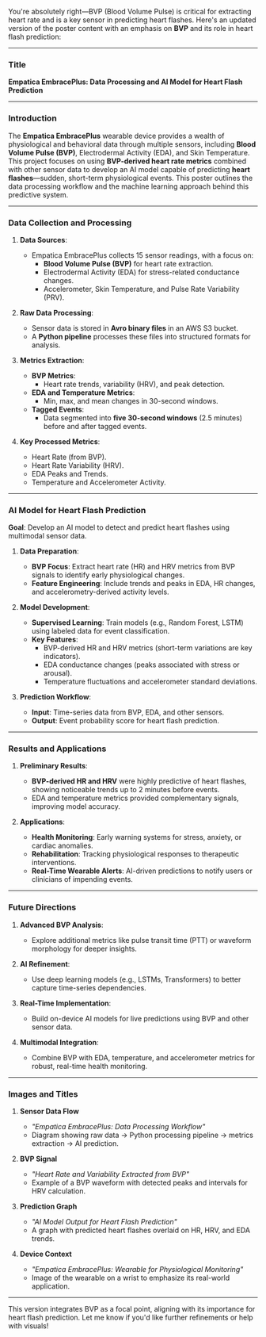 You're absolutely right—BVP (Blood Volume Pulse) is critical for extracting heart rate and is a key sensor in predicting heart flashes. Here's an updated version of the poster content with an emphasis on **BVP** and its role in heart flash prediction:

---

### **Title**  
**Empatica EmbracePlus: Data Processing and AI Model for Heart Flash Prediction**  

---

### **Introduction**  
The **Empatica EmbracePlus** wearable device provides a wealth of physiological and behavioral data through multiple sensors, including **Blood Volume Pulse (BVP)**, Electrodermal Activity (EDA), and Skin Temperature. This project focuses on using **BVP-derived heart rate metrics** combined with other sensor data to develop an AI model capable of predicting **heart flashes**—sudden, short-term physiological events. This poster outlines the data processing workflow and the machine learning approach behind this predictive system.

---

### **Data Collection and Processing**  
1. **Data Sources**:  
   - Empatica EmbracePlus collects 15 sensor readings, with a focus on:  
     - **Blood Volume Pulse (BVP)** for heart rate extraction.  
     - Electrodermal Activity (EDA) for stress-related conductance changes.  
     - Accelerometer, Skin Temperature, and Pulse Rate Variability (PRV).  

2. **Raw Data Processing**:  
   - Sensor data is stored in **Avro binary files** in an AWS S3 bucket.  
   - A **Python pipeline** processes these files into structured formats for analysis.  

3. **Metrics Extraction**:  
   - **BVP Metrics**:  
     - Heart rate trends, variability (HRV), and peak detection.  
   - **EDA and Temperature Metrics**:  
     - Min, max, and mean changes in 30-second windows.  
   - **Tagged Events**:  
     - Data segmented into **five 30-second windows** (2.5 minutes) before and after tagged events.  

4. **Key Processed Metrics**:  
   - Heart Rate (from BVP).  
   - Heart Rate Variability (HRV).  
   - EDA Peaks and Trends.  
   - Temperature and Accelerometer Activity.

---

### **AI Model for Heart Flash Prediction**  
**Goal**: Develop an AI model to detect and predict heart flashes using multimodal sensor data.  

1. **Data Preparation**:  
   - **BVP Focus**: Extract heart rate (HR) and HRV metrics from BVP signals to identify early physiological changes.  
   - **Feature Engineering**: Include trends and peaks in EDA, HR changes, and accelerometry-derived activity levels.  

2. **Model Development**:  
   - **Supervised Learning**: Train models (e.g., Random Forest, LSTM) using labeled data for event classification.  
   - **Key Features**:  
     - BVP-derived HR and HRV metrics (short-term variations are key indicators).  
     - EDA conductance changes (peaks associated with stress or arousal).  
     - Temperature fluctuations and accelerometer standard deviations.  

3. **Prediction Workflow**:  
   - **Input**: Time-series data from BVP, EDA, and other sensors.  
   - **Output**: Event probability score for heart flash prediction.  

---

### **Results and Applications**  
1. **Preliminary Results**:  
   - **BVP-derived HR and HRV** were highly predictive of heart flashes, showing noticeable trends up to 2 minutes before events.  
   - EDA and temperature metrics provided complementary signals, improving model accuracy.  

2. **Applications**:  
   - **Health Monitoring**: Early warning systems for stress, anxiety, or cardiac anomalies.  
   - **Rehabilitation**: Tracking physiological responses to therapeutic interventions.  
   - **Real-Time Wearable Alerts**: AI-driven predictions to notify users or clinicians of impending events.  

---

### **Future Directions**  
1. **Advanced BVP Analysis**:  
   - Explore additional metrics like pulse transit time (PTT) or waveform morphology for deeper insights.  

2. **AI Refinement**:  
   - Use deep learning models (e.g., LSTMs, Transformers) to better capture time-series dependencies.  

3. **Real-Time Implementation**:  
   - Build on-device AI models for live predictions using BVP and other sensor data.  

4. **Multimodal Integration**:  
   - Combine BVP with EDA, temperature, and accelerometer metrics for robust, real-time health monitoring.  

---

### **Images and Titles**  
1. **Sensor Data Flow**  
   - *"Empatica EmbracePlus: Data Processing Workflow"*  
   - Diagram showing raw data → Python processing pipeline → metrics extraction → AI prediction.

2. **BVP Signal**  
   - *"Heart Rate and Variability Extracted from BVP"*  
   - Example of a BVP waveform with detected peaks and intervals for HRV calculation.  

3. **Prediction Graph**  
   - *"AI Model Output for Heart Flash Prediction"*  
   - A graph with predicted heart flashes overlaid on HR, HRV, and EDA trends.  

4. **Device Context**  
   - *"Empatica EmbracePlus: Wearable for Physiological Monitoring"*  
   - Image of the wearable on a wrist to emphasize its real-world application.  

---

This version integrates BVP as a focal point, aligning with its importance for heart flash prediction. Let me know if you'd like further refinements or help with visuals!
